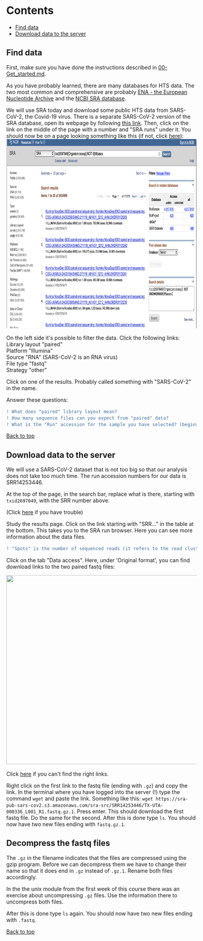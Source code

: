 # Contents
- [Find data](#find-data)
- [Download data to the server](#download-data-to-the-server)

## Find data  
First, make sure you have done the instructions described in [00-Get_started.md](00-Get_started.md).  

As you have probably learned, there are many databases for HTS data. The two most common and comprehensive are probably [ENA - the European Nucleotide Archive](https://www.ebi.ac.uk/ena/browser/home) and the [NCBI SRA database](https://www.ncbi.nlm.nih.gov/sra).

We will use SRA today and download some public HTS data from SARS-CoV-2, the Covid-19 virus. There is a separate SARS-CoV-2 version of the SRA database, open its webpage by following [this link](https://www.ncbi.nlm.nih.gov/sars-cov-2/). Then, click on the link on the middle of the page with a number and "SRA runs" under it. You should now be on a page looking something like this (if not, click [here](https://www.ncbi.nlm.nih.gov/sra/?term=txid2697049%5BOrganism:noexp%5D%20NOT%200[Mbases)):  
<img src="/images/SRA.png" width="700" height="500">   

On the left side it's possible to filter the data. Click the following links:  
Library layout "paired"  
Platform "Illumina"  
Source "RNA" (SARS-CoV-2 is an RNA virus)  
File type "fastq"  
Strategy "other"  

Click on one of the results. Probably called something with "SARS-CoV-2" in the name.

Answer these questions:  
```diff
! What does "paired" library layout mean?
! How many sequence files can you expect from "paired" data?
! What is the "Run" accession for the sample you have selected? (begins with SRR...).
````  

[Back to top](#contents)

## Download data to the server

We will use a SARS-CoV-2 dataset that is not too big so that our analysis does not take too much time. The run accession numbers for our data is SRR14253446.

At the top of the page, in the search bar, replace what is there, starting with `txid2697049`, with the SRR number above.

(Click [here](https://www.ncbi.nlm.nih.gov/sra/?term=SRR14253446) if you have trouble)

Study the results page.
Click on the link starting with "SRR..." in the table at the bottom. This takes you to the SRA run browser. Here you can see more information about the data files.

```diff
! "Spots" is the number of sequenced reads (it refers to the read clusters on the sequencing array). Write down how many reads (spots) have been sequenced for your sample and the size of the file.
````  

Click on the tab "Data access". Here, under 'Original format', you can find download links to the two paired fastq files:

<img src="/images/sra_run_browser.png" width="700" height="500">   

Click [here](https://trace.ncbi.nlm.nih.gov/Traces/sra/?run=SRR14289348) if you can't find the right links.  

Right click on the first link to the fastq file (ending with `.gz`) and copy the link. In the terminal where you have logged into the server (!) type the command `wget` and paste the link. Something like this: `wget https://sra-pub-sars-cov2.s3.amazonaws.com/sra-src/SRR14253446/TX-UTA-000336_L001_R1.fastq.gz.1`. Press enter. This should download the first fastq file. Do the same for the second. After this is done type `ls`. You should now have two new files ending with `fastq.gz.1`.  


## Decompress the fastq files
The `.gz` in the filename indicates that the files are compressed using the gzip program. Before we can decompress them we have to change their name so that it does end in `.gz` instead of `.gz.1`. Rename both files accordingly.

In the the unix module from the first week of this course there was an exercise about uncompressing `.gz` files. Use the information there to uncompress both files.

After this is done type `ls` again. You should now have two new files ending with `.fastq`.  

[Back to top](#contents)
